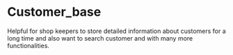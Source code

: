 # Customer_base
Helpful for shop keepers to store detailed information about customers for a long time and also want to search customer and with many more functionalities.
